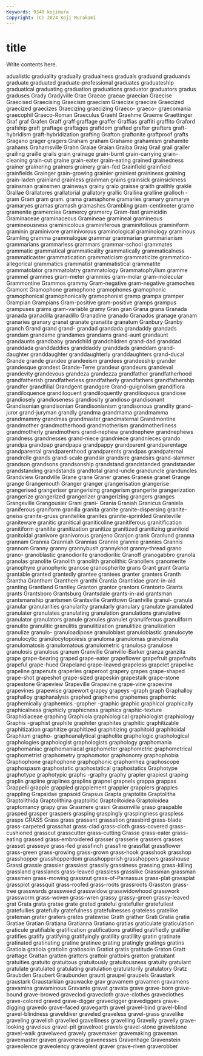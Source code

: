 ```yaml
---
Keywords: 9348 kojimura
Copyright: (C) 2024 Koji Murakami
---
```


# title

Write contents here.



adualistic graduality gradually
gradualness graduals graduand graduands graduate graduated graduate-professional graduates graduateship graduatical
graduating graduation graduations graduator graduators gradus graduses Grady Gradyville Grae
Graeae graeae graecian Graecise Graecised Graecising Graecism graecism Graecize graecize
Graecized graecized graecizes Graecizing graecizing Graeco- graeco- graecomania graecophil Graeco-Roman
Graeculus Graehl Graehme Graeme Graettinger Graf graf Grafen Graff graff
graffage graffer Graffias graffiti graffito Graford grafship graft graftage graftages
graftdom grafted grafter grafters graft-hybridism graft-hybridization grafting Grafton graftonite graftproof
grafts Gragano grager gragers Graham graham Grahame grahamism grahamite grahams
Grahamsville Grahn Graiae Graian Graiba Graig Grail grail grailer grailing
graille grails grain grainage grain-burnt grain-carrying grain-cleaning grain-cut graine grain-eater
grain-eating grained grainedness grainer grainering grainers grainery grain-fed Grainfield grainfield
grainfields Grainger grain-growing grainier grainiest graininess graining grain-laden grainland grainless
grainman grains grainsick grainsickness grainsman grainsmen grainways grainy graip graisse
graith graithly grakle Grallae Grallatores grallatorial grallatory grallic Grallina gralline
gralloch -gram Gram gram gram. grama gramaphone gramaries gramary gramarye
gramaryes gramas gramash gramashes Grambling gram-centimeter grame gramenite gramercies Gramercy
gramercy Gram-fast gramicidin Graminaceae graminaceous Gramineae gramineal gramineous gramineousness graminicolous
graminiferous graminifolious graminiform graminin graminivore graminivorous graminological graminology graminous Gramling
gramma grammalogue grammar grammarian grammarianism grammarians grammarless grammars grammar-school grammates
grammatic grammatical grammaticality grammatically grammaticalness grammaticaster grammatication grammaticism grammaticize grammatico-allegorical
grammatics grammatist grammatistical grammatite grammatolator grammatolatry grammatology Grammatophyllum gramme grammel
grammes gram-meter grammies gram-molar gram-molecular Grammontine Grammos grammy Gram-negative gram-negative
gramoches Gramont Gramophone gramophone gramophones gramophonic gramophonical gramophonically gramophonist gramp
grampa gramper Grampian Grampians Gram-positive gram-positive gramps grampus grampuses grams
gram-variable gramy Gran gran Grana grana Granada granada granadilla granadillo
Granadine granado Granados granage granam granaries granary granat granate granatite
granatum Granbury Granby granch Grand grand grand- grandad grandada grandaddy
grandads grandam grandame grandames grandams grand-aunt grandaunt grandaunts grandbaby grandchild
grandchildren grand-dad granddad granddada granddaddies granddaddy granddads granddam grand-daughter granddaughter
granddaughterly granddaughters grand-ducal Grande grande grandee grandeeism grandees grandeeship grander
grandesque grandest Grande-Terre grandeur grandeurs grandeval grandevity grandevous grandeza grandezza
grandfather grandfatherhood grandfatherish grandfatherless grandfatherly grandfathers grandfathership grandfer grandfilial Grandgent
grandgore Grand-guignolism grandiflora grandiloquence grandiloquent grandiloquently grandiloquous grandiose grandiosely grandioseness
grandiosity grandioso grandisonant Grandisonian grandisonian Grandisonianism grandisonous grandity grand-juror grand-juryman
grandly grandma grandmama grandmamma grandmammy grandmas grandmaster grandmaternal Grandmontine grandmother
grandmotherhood grandmotherism grandmotherliness grandmotherly grandmothers grand-nephew grandnephew grandnephews grandness grandnesses
grand-niece grandniece grandnieces grando grandpa grandpap grandpapa grandpappy grandparent grandparentage
grandparental grandparenthood grandparents grandpas grandpaternal grandrelle grands grand-scale grandsir grandsire
grandsirs grand-slammer grandson grandsons grandsonship grandstand grandstanded grandstander grandstanding grandstands
grandtotal grand-uncle granduncle granduncles Grandview Grandville Grane grane Graner granes
Granese granet Grange grange Grangemouth Granger granger grangerisation grangerise grangerised
grangeriser grangerising grangerism grangerite grangerization grangerize grangerized grangerizer grangerizing grangers
granges Grangeville Grangousier Grani grani- Grania Graniah Granicus Graniela graniferous
graniform granilla granita granite granite-dispersing granite-gneiss granite-gruss granitelike granites granite-sprinkled
Graniteville graniteware granitic granitical graniticoline granitiferous granitification granitiform granitite granitization
granitize granitized granitizing granitoid granitoidal granivore granivorous granjeno Granjon grank
Granlund granma grannam Grannia Granniah Grannias Grannie grannie grannies Grannis
grannom Granny granny grannybush grannyknot granny-thread grano grano- granoblastic granodiorite
granodioritic Granoff granogabbro granola granolas granolite Granolith granolith granolithic Granollers
granomerite granophyre granophyric granose granospherite grans Grant grant Granta grantable
granted grantedly grantee grantees granter granters Granth Grantha Grantham Granthem
granthi Grantia Grantiidae grant-in-aid granting Grantland Grantley Granton grantor grantors
Grantorto Grants grants Grantsboro Grantsburg Grantsdale grants-in-aid grantsman grantsmanship grantsmen
Grantsville Granttown Grantville granul- granula granular granularities granularity granularly granulary
granulate granulated granulater granulates granulating granulation granulations granulative granulator granulators
granule granules granulet granuliferous granuliform granulite granulitic granulitis granulitization granulitize
granulization granulize granulo- granuloadipose granuloblast granuloblastic granulocyte granulocytic granulocytopoiesis granuloma
granulomas granulomata granulomatosis granulomatous granulometric granulosa granulose granulosis granulous granum
Granville Granville-Barker granza granzita grape grape-bearing graped grape-eater grapeflower grapefruit
grapefruits grapeful grape-hued Grapeland grape-leaved grapeless grapelet grapelike grapeline grapenuts
graperies graperoot grapery grapes grape-shaped grape-shot grapeshot grape-sized grapeskin grapestalk
grape-stone grapestone Grapeview Grapeville Grapevine grape-vine grapevine grapevines grapewise grapewort
grapey grapeys -graph graph Graphalloy graphalloy graphanalysis graphed grapheme graphemes
graphemic graphemically graphemics -grapher -graphic graphic graphical graphically graphicalness graphicly
graphicness graphics graphic-texture Graphidiaceae graphing Graphiola graphiological graphiologist graphiology Graphis
-graphist graphite graphiter graphites graphitic graphitizable graphitization graphitize graphitized graphitizing
graphitoid graphitoidal Graphium grapho- graphoanalytical grapholite graphologic graphological graphologies graphologist
graphologists graphology graphomania graphomaniac graphomaniacal graphometer graphometric graphometrical graphometrist graphometry
graphomotor graphonomy graphophobia Graphophone graphophone graphophonic graphorrhea graphoscope graphospasm graphostatic
graphostatical graphostatics Graphotype graphotype graphotypic graphs -graphy graphy grapier grapiest
graping graplin grapline graplines graplins grapnel grapnels grappa grappas Grappelli
grapple grappled grapplement grappler grapplers grapples grappling Grapsidae grapsoid Grapsus
Grapta graptolite Graptolitha Graptolithida Graptolithina graptolitic Graptolitoidea Graptoloidea graptomancy grapy
gras Grasmere grasni Grasonville grasp graspable grasped grasper graspers grasping
graspingly graspingness graspless grasps GRASS Grass grass grassant grassation grassbird
grass-blade grass-carpeted grasschat grass-clad grass-cloth grass-covered grass-cushioned grasscut grasscutter grass-cutting
Grasse grass-eater grass-eating grassed grass-embroidered grasser grasserie grassers grasses grasset
grasseye grass-fed grassfinch grassfire grassflat grassflower grass-green grass-growing grass-grown grass-hook
grasshook grasshop grasshopper grasshopperdom grasshopperish grasshoppers grasshouse Grassi grassie grassier
grassiest grassily grassiness grassing grass-killing grassland grasslands grass-leaved grassless grasslike
Grassman grassman grassmen grass-mowing grassnut grass-of-Parnassus grass-plat grassplat grassplot grassquit
grass-roofed grass-roots grassroots Grasston grass-tree grasswards grassweed grasswidow grasswidowhood grasswork
grassworm grass-woven grass-wren grassy grassy-green grassy-leaved grat Grata grata gratae
grate grated grateful gratefuller gratefullest gratefullies gratefully gratefulness gratefulnesses grateless
gratelike grateman grater graters grates gratewise Grath grather Grati Gratia
gratia Gratiae Gratian Gratiana Gratianna Gratiano gratias graticulate graticulation graticule
gratifiable gratification gratifications gratified gratifiedly gratifier gratifies gratify gratifying gratifyingly
gratility gratillity gratin gratinate gratinated gratinating gratine gratinee grating gratingly
gratings gratins Gratiola gratiola gratiolin gratiosolin Gratiot gratis gratitude Graton
Gratt grattage Grattan gratten gratters grattoir grattoirs gratton gratuitant gratuities
gratuito gratuitous gratuitously gratuitousness gratuity gratulant gratulate gratulated gratulating gratulation
gratulatorily gratulatory Gratz Graubden Graubert Graubunden graunt graupel graupels Graustark
graustark Graustarkian grauwacke grav gravamem gravamen gravamens gravamina gravaminous Gravante
gravat gravata grave grave-born grave-bound grave-browed graveclod gravecloth grave-clothes graveclothes
grave-colored graved grave-digger gravedigger gravediggers grave-digging gravedo grave-faced gravegarth gravel
gravel-bind gravel-blind gravel-blindness graveldiver graveled graveless gravel-grass gravelike graveling gravelish
gravelled gravelliness gravelling Gravelly gravelly grave-looking gravelous gravel-pit gravelroot gravels
gravel-stone gravelstone gravel-walk gravelweed gravely gravemaker gravemaking graveman gravemaster graven
graveness gravenesses Gravenhage Gravenstein graveolence graveolency graveolent graver grave-riven graverobber
